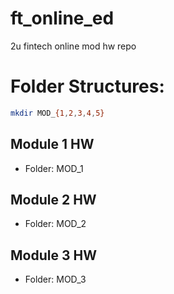 # ft_online_ed
2u fintech online mod hw repo

# Folder Structures:
```bash
mkdir MOD_{1,2,3,4,5}
```

## Module 1 HW
- Folder: MOD_1

## Module 2 HW
- Folder: MOD_2

## Module 3 HW
- Folder: MOD_3

